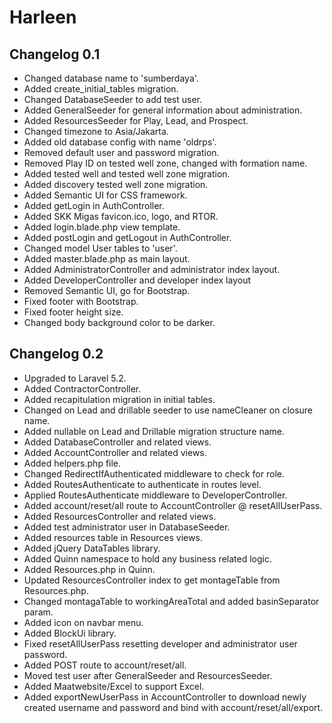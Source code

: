 # Harleen

## Changelog 0.1
- Changed database name to 'sumberdaya'.
- Added create_initial_tables migration.
- Changed DatabaseSeeder to add test user.
- Added GeneralSeeder for general information about administration.
- Added ResourcesSeeder for Play, Lead, and Prospect.
- Changed timezone to Asia/Jakarta.
- Added old database config with name 'oldrps'.
- Removed default user and password migration.
- Removed Play ID on tested well zone, changed with formation name.
- Added tested well and tested well zone migration.
- Added discovery tested well zone migration.
- Added Semantic UI for CSS framework.
- Added getLogin in AuthController.
- Added SKK Migas favicon.ico, logo, and RTOR.
- Added login.blade.php view template.
- Added postLogin and getLogout in AuthController.
- Changed model User tables to 'user'.
- Added master.blade.php as main layout.
- Added AdministratorController and administrator index layout.
- Added DeveloperController and developer index layout
- Removed Semantic UI, go for Bootstrap.
- Fixed footer with Bootstrap.
- Fixed footer height size.
- Changed body background color to be darker.

## Changelog 0.2
- Upgraded to Laravel 5.2.
- Added ContractorController.
- Added recapitulation migration in initial tables.
- Changed on Lead and drillable seeder to use nameCleaner on closure name.
- Added nullable on Lead and Drillable migration structure name.
- Added DatabaseController and related views.
- Added AccountController and related views.
- Added helpers.php file.
- Changed RedirectIfAuthenticated middleware to check for role.
- Added RoutesAuthenticate to authenticate in routes level.
- Applied RoutesAuthenticate middleware to DeveloperController.
- Added account/reset/all route to AccountController @ resetAllUserPass.
- Added ResourcesController and related views.
- Added test administrator user in DatabaseSeeder.
- Added resources table in Resources views.
- Added jQuery DataTables library.
- Added Quinn namespace to hold any business related logic.
- Added Resources.php in Quinn.
- Updated ResourcesController index to get montageTable from Resources.php.
- Changed montagaTable to workingAreaTotal and added basinSeparator param.
- Added icon on navbar menu.
- Added BlockUi library.
- Fixed resetAllUserPass resetting developer and administrator user password.
- Added POST route to account/reset/all.
- Moved test user after GeneralSeeder and ResourcesSeeder.
- Added Maatwebsite/Excel to support Excel.
- Added exportNewUserPass in AccountController to download newly created username and password and bind with account/reset/all/export.